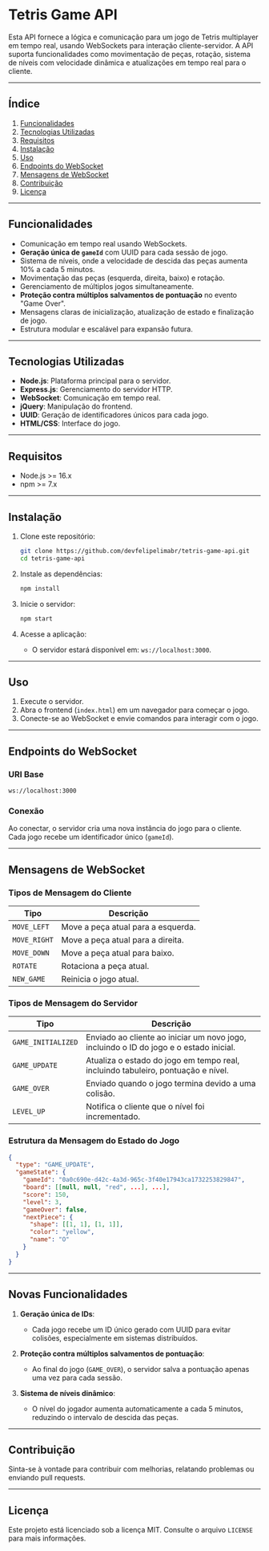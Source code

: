 # **Tetris Game API**

Esta API fornece a lógica e comunicação para um jogo de Tetris multiplayer em tempo real, usando WebSockets para interação cliente-servidor. A API suporta funcionalidades como movimentação de peças, rotação, sistema de níveis com velocidade dinâmica e atualizações em tempo real para o cliente.

---

## **Índice**

1. [Funcionalidades](#funcionalidades)
2. [Tecnologias Utilizadas](#tecnologias-utilizadas)
3. [Requisitos](#requisitos)
4. [Instalação](#instalação)
5. [Uso](#uso)
6. [Endpoints do WebSocket](#endpoints-do-websocket)
7. [Mensagens de WebSocket](#mensagens-de-websocket)
8. [Contribuição](#contribuição)
9. [Licença](#licença)

---

## **Funcionalidades**

- Comunicação em tempo real usando WebSockets.
- **Geração única de `gameId`** com UUID para cada sessão de jogo.
- Sistema de níveis, onde a velocidade de descida das peças aumenta 10% a cada 5 minutos.
- Movimentação das peças (esquerda, direita, baixo) e rotação.
- Gerenciamento de múltiplos jogos simultaneamente.
- **Proteção contra múltiplos salvamentos de pontuação** no evento "Game Over".
- Mensagens claras de inicialização, atualização de estado e finalização de jogo.
- Estrutura modular e escalável para expansão futura.

---

## **Tecnologias Utilizadas**

- **Node.js**: Plataforma principal para o servidor.
- **Express.js**: Gerenciamento do servidor HTTP.
- **WebSocket**: Comunicação em tempo real.
- **jQuery**: Manipulação do frontend.
- **UUID**: Geração de identificadores únicos para cada jogo.
- **HTML/CSS**: Interface do jogo.

---

## **Requisitos**

- Node.js >= 16.x
- npm >= 7.x

---

## **Instalação**

1. Clone este repositório:

   ```bash
   git clone https://github.com/devfelipelimabr/tetris-game-api.git
   cd tetris-game-api
   ```

2. Instale as dependências:

   ```bash
   npm install
   ```

3. Inicie o servidor:

   ```bash
   npm start
   ```

4. Acesse a aplicação:
   - O servidor estará disponível em: `ws://localhost:3000`.

---

## **Uso**

1. Execute o servidor.
2. Abra o frontend (`index.html`) em um navegador para começar o jogo.
3. Conecte-se ao WebSocket e envie comandos para interagir com o jogo.

---

## **Endpoints do WebSocket**

### **URI Base**

`ws://localhost:3000`

### **Conexão**

Ao conectar, o servidor cria uma nova instância do jogo para o cliente. Cada jogo recebe um identificador único (`gameId`).

---

## **Mensagens de WebSocket**

### **Tipos de Mensagem do Cliente**

| Tipo         | Descrição                          |
|--------------|------------------------------------|
| `MOVE_LEFT`  | Move a peça atual para a esquerda. |
| `MOVE_RIGHT` | Move a peça atual para a direita.  |
| `MOVE_DOWN`  | Move a peça atual para baixo.      |
| `ROTATE`     | Rotaciona a peça atual.           |
| `NEW_GAME`   | Reinicia o jogo atual.            |

### **Tipos de Mensagem do Servidor**

| Tipo             | Descrição                                                     |
|-------------------|-------------------------------------------------------------|
| `GAME_INITIALIZED` | Enviado ao cliente ao iniciar um novo jogo, incluindo o ID do jogo e o estado inicial. |
| `GAME_UPDATE`      | Atualiza o estado do jogo em tempo real, incluindo tabuleiro, pontuação e nível.        |
| `GAME_OVER`        | Enviado quando o jogo termina devido a uma colisão.          |
| `LEVEL_UP`         | Notifica o cliente que o nível foi incrementado.             |

### **Estrutura da Mensagem do Estado do Jogo**

```json
{
  "type": "GAME_UPDATE",
  "gameState": {
    "gameId": "0a0c690e-d42c-4a3d-965c-3f40e17943ca1732253829847",
    "board": [[null, null, "red", ...], ...],
    "score": 150,
    "level": 3,
    "gameOver": false,
    "nextPiece": {
      "shape": [[1, 1], [1, 1]],
      "color": "yellow",
      "name": "O"
    }
  }
}
```

---

## **Novas Funcionalidades**

1. **Geração única de IDs**:
   - Cada jogo recebe um ID único gerado com UUID para evitar colisões, especialmente em sistemas distribuídos.

2. **Proteção contra múltiplos salvamentos de pontuação**:
   - Ao final do jogo (`GAME_OVER`), o servidor salva a pontuação apenas uma vez para cada sessão.

3. **Sistema de níveis dinâmico**:
   - O nível do jogador aumenta automaticamente a cada 5 minutos, reduzindo o intervalo de descida das peças.

---

## **Contribuição**

Sinta-se à vontade para contribuir com melhorias, relatando problemas ou enviando pull requests.

---

## **Licença**

Este projeto está licenciado sob a licença MIT. Consulte o arquivo `LICENSE` para mais informações.
